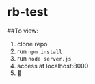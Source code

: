 # rb-test

##To view: 
1. clone repo
2. run `npm install` 
3. run `node server.js`
4. access at localhost:8000
5. :taco:
